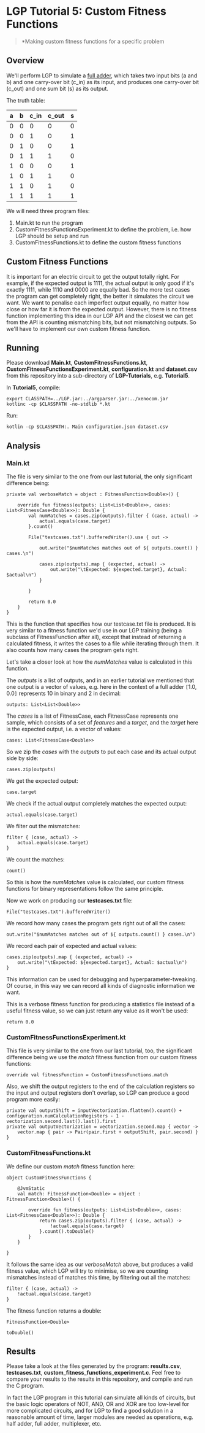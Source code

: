 # LGP Tutorial 5: Custom Fitness Functions

> *Making custom fitness functions for a specific problem

## Overview

We'll perform LGP to simulate a [full adder](https://en.wikipedia.org/wiki/Adder_(electronics)#Full_adder), which takes two input bits (a and b) and one carry-over bit (c_in) as its input, and produces one carry-over bit (c_out) and one sum bit (s) as its output.

The truth table:

a | b | c_in | c_out | s
---|---|---|---|---
0 | 0 | 0 | 0 | 0
0 | 0 | 1 | 0 | 1
0 | 1 | 0 | 0 | 1
0 | 1 | 1 | 1 | 0
1 | 0 | 0 | 0 | 1
1 | 0 | 1 | 1 | 0
1 | 1 | 0 | 1 | 0
1 | 1 | 1 | 1 | 1

We will need three program files:
1. Main.kt to run the program
2. CustomFitnessFunctionsExperiment.kt to define the problem, i.e. how LGP should be setup and run
3. CustomFitnessFunctions.kt to define the custom fitness functions

## Custom Fitness Functions

It is important for an electric circuit to get the output totally right. For example, if the expected output is 1111, the actual output is only good if it's exactly 1111, while 1110 and 0000 are equally bad. So the more test cases the program can get completely right, the better it simulates the circuit we want. We want to penalise each imperfect output equally, no matter how close or how far it is from the expected output. However, there is no fitness function implementing this idea in our LGP API and the closest we can get from the API is counting mismatching bits, but not mismatching outputs. So we'll have to implement our own custom fitness function.

## Running

Please download **Main.kt**, **CustomFitnessFunctions.kt**, **CustomFitnessFunctionsExperiment.kt**, **configuration.kt** and **dataset.csv** from this repository into a sub-directory of **LGP-Tutorials**, e.g. **Tutorial5**.

In **Tutorial5**, compile:

```
export CLASSPATH=../LGP.jar:../argparser.jar:../xenocom.jar
kotlinc -cp $CLASSPATH -no-stdlib *.kt
```

Run:

```
kotlin -cp $CLASSPATH:. Main configuration.json dataset.csv
```

## Analysis

### Main.kt

The file is very similar to the one from our last tutorial, the only significant difference being:

```
private val verboseMatch = object : FitnessFunction<Double>() {

    override fun fitness(outputs: List<List<Double>>, cases: List<FitnessCase<Double>>): Double {
        val numMatches = cases.zip(outputs).filter { (case, actual) ->
            actual.equals(case.target)
        }.count()

        File("testcases.txt").bufferedWriter().use { out ->

            out.write("$numMatches matches out of ${ outputs.count() } cases.\n")

            cases.zip(outputs).map { (expected, actual) ->
                out.write("\tExpected: ${expected.target}, Actual: $actual\n")
            }

        }

        return 0.0
    }
}
```

This is the function that specifies how our testcase.txt file is produced. It is very similar to a fitness function we'd use in our LGP training (being a subclass of FitnessFunction after all), except that instead of returning a calculated fitness, it writes the cases to a file while iterating through them. It also counts how many cases the program gets right.

Let's take a closer look at how the *numMatches* value is calculated in this function.

The *outputs* is a list of outputs, and in an earlier tutorial we mentioned that one output is a vector of values, e.g. here in the context of a full adder `[`1.0, 0.0`]` represents 10 in binary and 2 in decimal:

```
outputs: List<List<Double>>
```

The *cases* is a list of FitnessCase, each FitnessCase represents one sample, which consists of a set of *features* and a *target*, and the *target* here is the expected output, i.e. a vector of values:

```imperfect definition
cases: List<FitnessCase<Double>>
```

So we zip the *cases* with the *outputs* to put each case and its actual output side by side:

```
cases.zip(outputs)
```

We get the expected output:

```
case.target
```

We check if the actual output completely matches the expected output:

```
actual.equals(case.target)
```

We filter out the mismatches:

```
filter { (case, actual) ->
    actual.equals(case.target)
}
```

We count the matches:

```
count()
```

So this is how the *numMatches* value is calculated, our custom fitness functions for binary representations follow the same principle.

Now we work on producing our **testcases.txt** file:

```
File("testcases.txt").bufferedWriter()
```

We record how many cases the program gets right out of all the cases:

```
out.write("$numMatches matches out of ${ outputs.count() } cases.\n")
```

We record each pair of expected and actual values:

```
cases.zip(outputs).map { (expected, actual) ->
    out.write("\tExpected: ${expected.target}, Actual: $actual\n")
}
```

This information can be used for debugging and hyperparameter-tweaking. Of course, in this way we can record all kinds of diagnostic information we want.

This is a verbose fitness function for producing a statistics file instead of a useful fitness value, so we can just return any value as it won't be used:

```
return 0.0
```

### CustomFitnessFunctionsExperiment.kt

This file is very similar to the one from our last tutorial, too, the significant difference being we use the *match* fitness function from our custom fitness functions:

```
override val fitnessFunction = CustomFitnessFunctions.match
```

Also, we shift the output registers to the end of the calculation registers so the input and output registers don't overlap, so LGP can produce a good program more easily:

```
private val outputShift = inputVectorization.flatten().count() + configuration.numCalculationRegisters - 1 - vectorization.second.last().last().first
private val outputVectorization = vectorization.second.map { vector ->
    vector.map { pair -> Pair(pair.first + outputShift, pair.second) }
}
```

### CustomFitnessFunctions.kt

We define our custom *match* fitness function here:

```
object CustomFitnessFunctions {

    @JvmStatic
    val match: FitnessFunction<Double> = object : FitnessFunction<Double>() {

        override fun fitness(outputs: List<List<Double>>, cases: List<FitnessCase<Double>>): Double {
            return cases.zip(outputs).filter { (case, actual) ->
                !actual.equals(case.target)
            }.count().toDouble()
        }
    }

}
```

It follows the same idea as our *verboseMatch* above, but produces a valid fitness value, which LGP will try to minimise, so we are counting mismatches instead of matches this time, by filtering out all the matches:

```
filter { (case, actual) ->
    !actual.equals(case.target)
}
```

The fitness function returns a double:

```
FitnessFunction<Double>
```

```
toDouble()
```

## Results

Please take a look at the files generated by the program: **results.csv**, **testcases.txt**, **custom_fitness_functions_experiment.c**. Feel free to compare your results to the results in this repository, and compile and run the C program.

In fact the LGP program in this tutorial can simulate all kinds of circuits, but the basic logic operators of NOT, AND, OR and XOR are too low-level for more complicated circuits, and for LGP to find a good solution in a reasonable amount of time, larger modules are needed as operations, e.g. half adder, full adder, multiplexer, etc.
